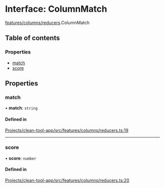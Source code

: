# Interface: ColumnMatch

[features/columns/reducers](../wiki/features.columns.reducers).ColumnMatch

## Table of contents

### Properties

- [match](../wiki/features.columns.reducers.ColumnMatch#match)
- [score](../wiki/features.columns.reducers.ColumnMatch#score)

## Properties

### match

• **match**: `string`

#### Defined in

[Projects/clean-tool-app/src/features/columns/reducers.ts:19](https://github.com/yuckyh/clean-tool-app/)

___

### score

• **score**: `number`

#### Defined in

[Projects/clean-tool-app/src/features/columns/reducers.ts:20](https://github.com/yuckyh/clean-tool-app/)
